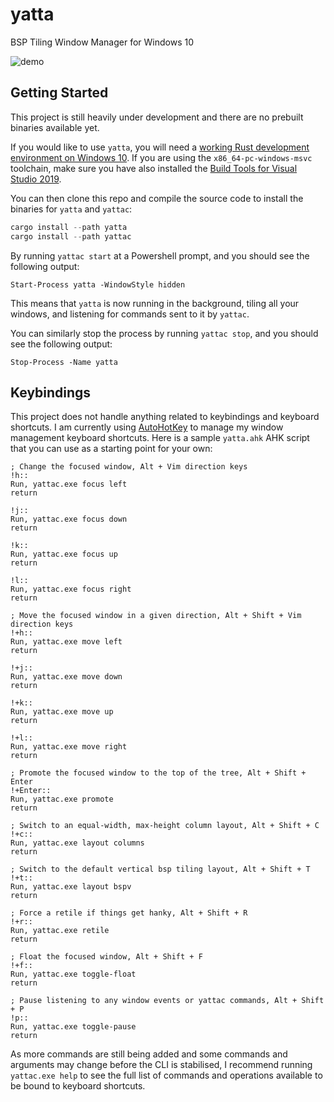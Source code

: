 # yatta
BSP Tiling Window Manager for Windows 10

![demo](https://s2.gifyu.com/images/ezgif-1-a21b17f39d06.gif)

## Getting Started
This project is still heavily under development and there are no prebuilt binaries available yet.

If you would like to use `yatta`, you will need
a [working Rust development environment on Windows 10](https://rustup.rs/). If you are using
the `x86_64-pc-windows-msvc` toolchain, make sure you have also installed
the [Build Tools for Visual Studio 2019](https://stackoverflow.com/a/55603112).

You can then clone this repo and compile the source code to install the binaries
for `yatta` and `yattac`:

```powershell
cargo install --path yatta
cargo install --path yattac
```

By running `yattac start` at a Powershell prompt, and you should see the following output:

```
Start-Process yatta -WindowStyle hidden
```

This means that `yatta` is now running in the background, tiling all your windows, and listening for commands sent to it
by `yattac`.

You can similarly stop the process by running `yattac stop`, and you should see the following output:

```
Stop-Process -Name yatta
```

## Keybindings

This project does not handle anything related to keybindings and keyboard shortcuts. I am currently
using [AutoHotKey](https://www.autohotkey.com/)
to manage my window management keyboard shortcuts. Here is a sample `yatta.ahk` AHK script that you can use as a
starting point for your own:

```ahk
; Change the focused window, Alt + Vim direction keys
!h::
Run, yattac.exe focus left
return

!j::
Run, yattac.exe focus down
return

!k::
Run, yattac.exe focus up
return

!l::
Run, yattac.exe focus right
return

; Move the focused window in a given direction, Alt + Shift + Vim direction keys
!+h::
Run, yattac.exe move left
return

!+j::
Run, yattac.exe move down
return

!+k::
Run, yattac.exe move up
return

!+l::
Run, yattac.exe move right
return

; Promote the focused window to the top of the tree, Alt + Shift + Enter
!+Enter::
Run, yattac.exe promote
return

; Switch to an equal-width, max-height column layout, Alt + Shift + C
!+c::
Run, yattac.exe layout columns
return

; Switch to the default vertical bsp tiling layout, Alt + Shift + T
!+t::
Run, yattac.exe layout bspv
return

; Force a retile if things get hanky, Alt + Shift + R
!+r::
Run, yattac.exe retile
return

; Float the focused window, Alt + Shift + F
!+f::
Run, yattac.exe toggle-float
return

; Pause listening to any window events or yattac commands, Alt + Shift + P
!p::
Run, yattac.exe toggle-pause
return
```

As more commands are still being added and some commands and arguments may change before the CLI is stabilised, I
recommend running `yattac.exe help` to see the full list of commands and operations available to be bound to keyboard
shortcuts.